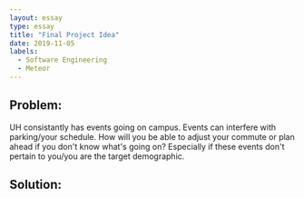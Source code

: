 ```yaml
---
layout: essay
type: essay
title: "Final Project Idea"
date: 2019-11-05
labels:
  - Software Engineering
  - Meteor
---
```



Problem:
---
  UH consistantly has events going on campus. Events can interfere with parking/your schedule. How will you be able to adjust your commute or plan ahead if you don't know what's going on? Especially if these events don't pertain to you/you are the target demographic. 


Solution:
---
